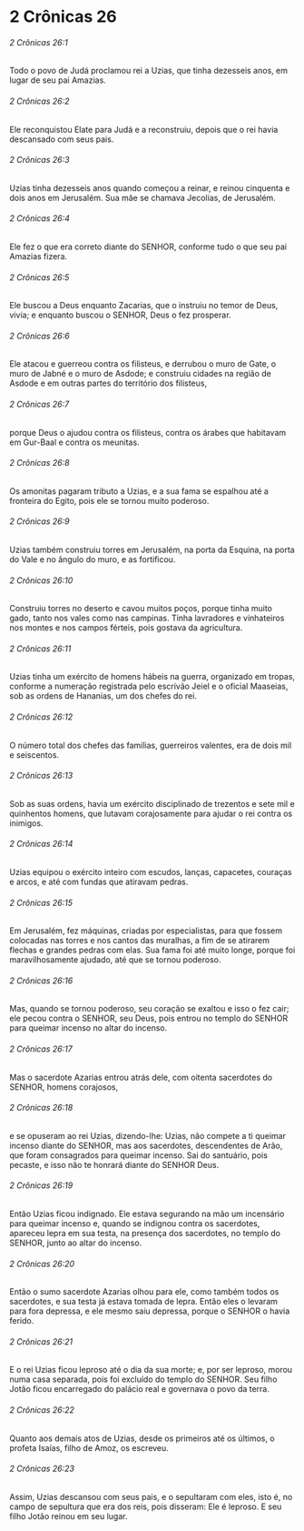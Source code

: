 # 2 Crônicas 26

###### 2 Crônicas 26:1

Todo o povo de Judá proclamou rei a Uzias, que tinha dezesseis anos, em lugar de seu pai Amazias.

###### 2 Crônicas 26:2

Ele reconquistou Elate para Judá e a reconstruiu, depois que o rei havia descansado com seus pais.

###### 2 Crônicas 26:3

Uzias tinha dezesseis anos quando começou a reinar, e reinou cinquenta e dois anos em Jerusalém. Sua mãe se chamava Jecolias, de Jerusalém.

###### 2 Crônicas 26:4

Ele fez o que era correto diante do SENHOR, conforme tudo o que seu pai Amazias fizera.

###### 2 Crônicas 26:5

Ele buscou a Deus enquanto Zacarias, que o instruiu no temor de Deus, vivia; e enquanto buscou o SENHOR, Deus o fez prosperar.

###### 2 Crônicas 26:6

Ele atacou e guerreou contra os filisteus, e derrubou o muro de Gate, o muro de Jabné e o muro de Asdode; e construiu cidades na região de Asdode e em outras partes do território dos filisteus,

###### 2 Crônicas 26:7

porque Deus o ajudou contra os filisteus, contra os árabes que habitavam em Gur-Baal e contra os meunitas.

###### 2 Crônicas 26:8

Os amonitas pagaram tributo a Uzias, e a sua fama se espalhou até a fronteira do Egito, pois ele se tornou muito poderoso.

###### 2 Crônicas 26:9

Uzias também construiu torres em Jerusalém, na porta da Esquina, na porta do Vale e no ângulo do muro, e as fortificou.

###### 2 Crônicas 26:10

Construiu torres no deserto e cavou muitos poços, porque tinha muito gado, tanto nos vales como nas campinas. Tinha lavradores e vinhateiros nos montes e nos campos férteis, pois gostava da agricultura.

###### 2 Crônicas 26:11

Uzias tinha um exército de homens hábeis na guerra, organizado em tropas, conforme a numeração registrada pelo escrivão Jeiel e o oficial Maaseias, sob as ordens de Hananias, um dos chefes do rei.

###### 2 Crônicas 26:12

O número total dos chefes das famílias, guerreiros valentes, era de dois mil e seiscentos.

###### 2 Crônicas 26:13

Sob as suas ordens, havia um exército disciplinado de trezentos e sete mil e quinhentos homens, que lutavam corajosamente para ajudar o rei contra os inimigos.

###### 2 Crônicas 26:14

Uzias equipou o exército inteiro com escudos, lanças, capacetes, couraças e arcos, e até com fundas que atiravam pedras.

###### 2 Crônicas 26:15

Em Jerusalém, fez máquinas, criadas por especialistas, para que fossem colocadas nas torres e nos cantos das muralhas, a fim de se atirarem flechas e grandes pedras com elas. Sua fama foi até muito longe, porque foi maravilhosamente ajudado, até que se tornou poderoso.

###### 2 Crônicas 26:16

Mas, quando se tornou poderoso, seu coração se exaltou e isso o fez cair; ele pecou contra o SENHOR, seu Deus, pois entrou no templo do SENHOR para queimar incenso no altar do incenso.

###### 2 Crônicas 26:17

Mas o sacerdote Azarias entrou atrás dele, com oitenta sacerdotes do SENHOR, homens corajosos,

###### 2 Crônicas 26:18

e se opuseram ao rei Uzias, dizendo-lhe: Uzias, não compete a ti queimar incenso diante do SENHOR, mas aos sacerdotes, descendentes de Arão, que foram consagrados para queimar incenso. Sai do santuário, pois pecaste, e isso não te honrará diante do SENHOR Deus.

###### 2 Crônicas 26:19

Então Uzias ficou indignado. Ele estava segurando na mão um incensário para queimar incenso e, quando se indignou contra os sacerdotes, apareceu lepra em sua testa, na presença dos sacerdotes, no templo do SENHOR, junto ao altar do incenso.

###### 2 Crônicas 26:20

Então o sumo sacerdote Azarias olhou para ele, como também todos os sacerdotes, e sua testa já estava tomada de lepra. Então eles o levaram para fora depressa, e ele mesmo saiu depressa, porque o SENHOR o havia ferido.

###### 2 Crônicas 26:21

E o rei Uzias ficou leproso até o dia da sua morte; e, por ser leproso, morou numa casa separada, pois foi excluído do templo do SENHOR. Seu filho Jotão ficou encarregado do palácio real e governava o povo da terra.

###### 2 Crônicas 26:22

Quanto aos demais atos de Uzias, desde os primeiros até os últimos, o profeta Isaías, filho de Amoz, os escreveu.

###### 2 Crônicas 26:23

Assim, Uzias descansou com seus pais, e o sepultaram com eles, isto é, no campo de sepultura que era dos reis, pois disseram: Ele é leproso. E seu filho Jotão reinou em seu lugar.

